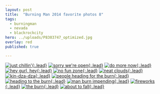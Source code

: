 ```yaml
---
layout: post
title:  "Burning Man 2014 favorite photos 8"
tags:
  - burningman
  - nevada
  - blackrockcity
hero: ../uploads/P8303747_optimized.jpg
overlay: red
published: true

---
```


[![just chillin'](../uploads/P8303747_optimized.jpg){:.lead}](../uploads/P8303747.jpg)
[![sorry we're open](../uploads/P8303751_optimized.jpg){:.lead}](../uploads/P8303751.jpg)
[![do more now](../uploads/P8303752_optimized.jpg){:.lead}](../uploads/P8303752.jpg)
[![hey gurl, hey](../uploads/P8303756_optimized.jpg){:.lead}](../uploads/P8303756.jpg)
[![no fun zone](../uploads/P8303765_optimized.jpg){:.lead}](../uploads/P8303765.jpg)
[![neat clouds](../uploads/P8303778_optimized.jpg){:.lead}](../uploads/P8303778.jpg)
[![kin-dza-dza](../uploads/P8303779_optimized.jpg){:.lead}](../uploads/P8303779.jpg)
[![people heading for the burn](../uploads/P8313805_optimized.jpg){:.lead}](../uploads/P8313805.jpg)
[![heading to the burn](../uploads/P8313806_optimized.jpg){:.lead}](../uploads/P8313806.jpg)
[![man burn impending](../uploads/P8313807_optimized.jpg){:.lead}](../uploads/P8313807.jpg)
[![fireworks](../uploads/P8313819_optimized.jpg){:.lead}](../uploads/P8313819.jpg)
[![the burn](../uploads/P8313809-ANIMATION.gif){:.lead}](../uploads/P8313809-ANIMATION.gif)
[![about to fall](.../uploads/P8313980_optimized.jpg){:.lead}](../uploads/P8313980.jpg)
